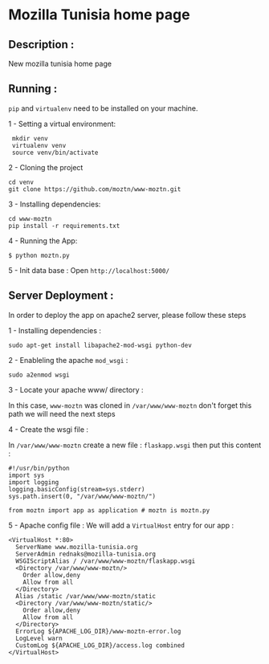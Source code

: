 Mozilla Tunisia home page
=========================

## Description :
New mozilla tunisia home page
 
## Running :
`pip` and `virtualenv` need to be installed on your machine.

1 - Setting a virtual environment:

     mkdir venv
     virtualenv venv
     source venv/bin/activate


2 - Cloning the project

    cd venv
    git clone https://github.com/moztn/www-moztn.git


3 - Installing dependencies:

    cd www-moztn
    pip install -r requirements.txt


4 - Running the App:

    $ python moztn.py


5 - Init data base :
   Open `http://localhost:5000/`


## Server Deployment :

In order to deploy the app on apache2 server, please follow these steps 

1 - Installing dependencies :

    sudo apt-get install libapache2-mod-wsgi python-dev

2 - Enableling the apache `mod_wsgi` :

    sudo a2enmod wsgi

3 - Locate your apache www/ directory :

In this case, `www-moztn` was cloned in `/var/www/www-moztn` don't forget this path we will need the next steps

4 - Create the wsgi file :

In `/var/www/www-moztn` create a new file : `flaskapp.wsgi` then put this content : 

    #!/usr/bin/python
    import sys
    import logging
    logging.basicConfig(stream=sys.stderr)
    sys.path.insert(0, "/var/www/www-moztn/")

    from moztn import app as application # moztn is moztn.py



5 - Apache config file :
  We will add a `VirtualHost` entry for our app :

    <VirtualHost *:80>
      ServerName www.mozilla-tunisia.org
      ServerAdmin rednaks@mozilla-tunisia.org
      WSGIScriptAlias / /var/www/www-moztn/flaskapp.wsgi
      <Directory /var/www/www-moztn/>
        Order allow,deny
        Allow from all
      </Directory>
      Alias /static /var/www/www-moztn/static
      <Directory /var/www/www-moztn/static/>
        Order allow,deny
        Allow from all
      </Directory>
      ErrorLog ${APACHE_LOG_DIR}/www-moztn-error.log
      LogLevel warn
      CustomLog ${APACHE_LOG_DIR}/access.log combined
    </VirtualHost>

